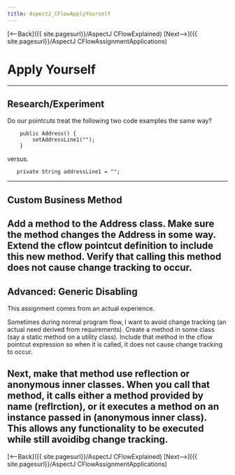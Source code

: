 ```yaml
---
title: AspectJ_CFlowApplyYourself
---
```

[<--Back]({{ site.pagesurl}}/AspectJ CFlowExplained) [Next-->]({{ site.pagesurl}}/AspectJ CFlowAssignmentApplications)

# Apply Yourself

----
## Research/Experiment
Do our pointcuts treat the following two code examples the same way?
```
    public Address() {
        setAddressLine1("");
    }
```
versus.
```
   private String addressLine1 = "";
```
----
## Custom Business Method
Add a method to the Address class. Make sure the method changes the Address in some way. Extend the cflow pointcut definition to include this new method. Verify that calling this method does not cause change tracking to occur.
----
## Advanced: Generic Disabling
This assignment comes from an actual experience.

Sometimes during normal program flow, I want to avoid change tracking (an actual need derived from requirements). Create a method in some class (say a static method on a utility class). Include that method in the cflow pointcut expression so when it is called, it does not cause change tracking to occur.

Next, make that method use reflection or anonymous inner classes. When you call that method, it calls either a method provided by name (reflrction), or it executes a method on an instance passed in (anonymous inner class). This allows any functionality to be executed while still avoidibg change tracking.
----
[<--Back]({{ site.pagesurl}}/AspectJ CFlowExplained) [Next-->]({{ site.pagesurl}}/AspectJ CFlowAssignmentApplications)

